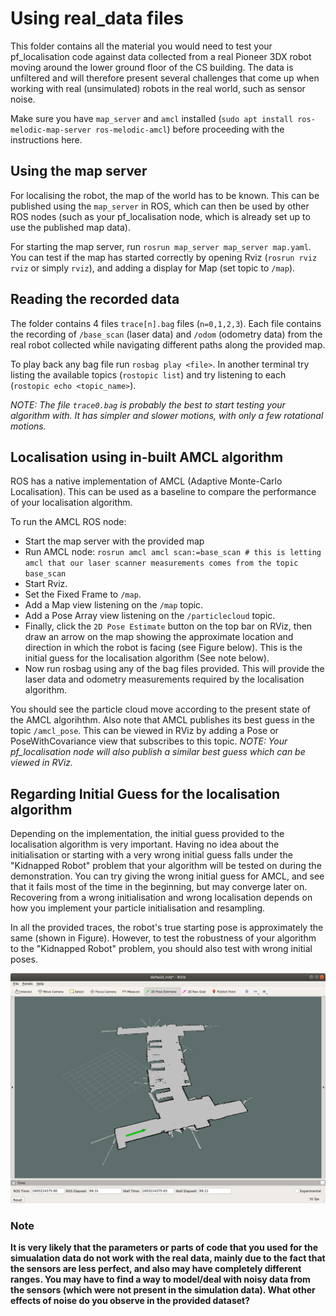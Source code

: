 # Using real_data files

This folder contains all the material you would need to test your pf_localisation code against data collected from a real Pioneer 3DX robot moving around the lower ground floor of the CS building. The data is unfiltered and will therefore present several challenges that come up when working with real (unsimulated) robots in the real world, such as sensor noise.

Make sure you have `map_server` and `amcl` installed (`sudo apt install ros-melodic-map-server ros-melodic-amcl`) before proceeding with the instructions here.

## Using the map server

For localising the robot, the map of the world has to be known. This can be published using the `map_server` in ROS, which can then be used by other ROS nodes (such as your pf_localisation node, which is already set up to use the published map data).

For starting the map server, run `rosrun map_server map_server map.yaml`. You can test if the map has started correctly by opening Rviz (`rosrun rviz rviz` or simply `rviz`), and adding a display for Map (set topic to `/map`).

## Reading the recorded data

The folder contains 4 files `trace[n].bag` files (`n=0,1,2,3`). Each file contains the recording of `/base_scan` (laser data) and `/odom` (odometry data) from the real robot collected while navigating different paths along the provided map.

To play back any bag file run `rosbag play <file>`. In another terminal try listing the available topics (`rostopic list`) and try listening to each (`rostopic echo <topic_name>`).

*NOTE: The file `trace0.bag` is probably the best to start testing your algorithm with. It has simpler and slower motions, with only a few rotational motions.*

## Localisation using in-built AMCL algorithm

ROS has a native implementation of AMCL (Adaptive Monte-Carlo Localisation). This can be used as a baseline to compare the performance of your localisation algorithm.

To run the AMCL ROS node:

- Start the map server with the provided map
- Run AMCL node: `rosrun amcl amcl scan:=base_scan # this is letting amcl that our laser scanner measurements comes from the topic base_scan`
- Start Rviz.
- Set the Fixed Frame to `/map`.
- Add a Map view listening on the `/map` topic.
- Add a Pose Array view listening on the `/particlecloud` topic.
- Finally, click the `2D Pose Estimate` button on the top bar on RViz, then draw an arrow on the map showing the approximate location and direction in which the robot is facing (see Figure below). This is the initial guess for the localisation algorithm (See note below).
- Now run rosbag using any of the bag files provided. This will provide the laser data and odometry measurements required by the localisation algorithm.

You should see the particle cloud move according to the present state of the AMCL algorihthm. Also note that AMCL publishes its best guess in the topic `/amcl_pose`. This can be viewed in RViz by adding a Pose or PoseWithCovariance view that subscribes to this topic. *NOTE: Your pf_localisation node will also publish a similar best guess which can be viewed in RViz.*

## Regarding Initial Guess for the localisation algorithm

Depending on the implementation, the initial guess provided to the localisation algorithm is very important. Having no idea about the initialisation or starting with a very wrong initial guess falls under the "Kidnapped Robot" problem that your algorithm will be tested on during the demonstration. You can try giving the wrong initial guess for AMCL, and see that it fails most of the time in the beginning, but may converge later on.
Recovering from a wrong initialisation and wrong localisation depends on how you implement your particle initialisation and resampling.

In all the provided traces, the robot's true starting pose is approximately the same (shown in Figure). However, to test the robustness of your algorithm to the "Kidnapped Robot" problem, you should also test with wrong initial poses.

![img](rviz_initial_pose.png)

### Note

**It is very likely that the parameters or parts of code that you used for the simualation data do not work with the real data, mainly due to the fact that the sensors are less perfect, and also may have completely different ranges. You may have to find a way to model/deal with noisy data from the sensors (which were not present in the simulation data). What other effects of noise do you observe in the provided dataset?**
